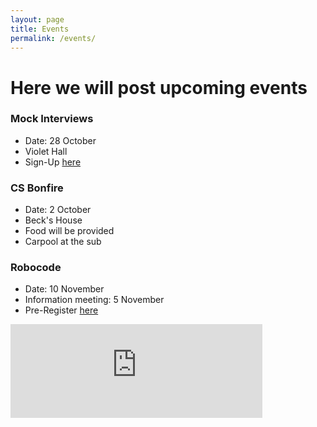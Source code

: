 ```yaml
---
layout: page
title: Events
permalink: /events/
---
```


# Here we will post upcoming events

### Mock Interviews
- Date: 28 October
- Violet Hall
- Sign-Up [here][interview]

### CS Bonfire
- Date: 2 October 
- Beck's House
- Food will be provided
- Carpool at the sub

### Robocode 
- Date: 10 November
- Information meeting: 5 November 
- Pre-Register [here][prereg]






<iframe src="https://calendar.google.com/calendar/embed?src=acm%40truman.edu&ctz=America%2FChicago" style="border: 0" width="80%" height="auto" frameborder="0" scrolling="no"></iframe>




   

[HT]: /acm/hacktruman/index.html
[HI]: https://hackisu.org
[SH]: https://hackathon.mst.edu
[RT]: https://www.eventbrite.com/e/shamhacks-2018-tickets-39820147132
[BI]: https://bsidesiowa.com
[HUI]: https://bigdata.uiowa.edu/
[TH]: http://tigerhacks.missouri.edu/
[interview]: https://docs.google.com/spreadsheets/d/1FiJR25jzb8O0iBQsuOHvjy3qT0Tc6RAPPldPe47iPAA/edit#gid=0
[prereg]: https://docs.google.com/forms/d/e/1FAIpQLSchsn5GW4XCcQAdmWlcy_RlRr8HXViZeXF0hDagANh5dkHEhQ/viewform